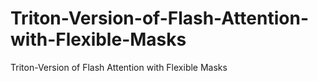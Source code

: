 # Triton-Version-of-Flash-Attention-with-Flexible-Masks
Triton-Version of Flash Attention with Flexible Masks
